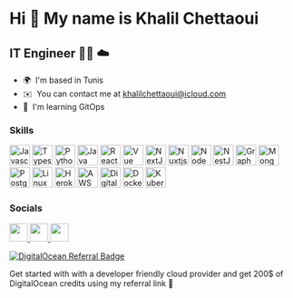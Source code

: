 # Hi 👋 My name is Khalil Chettaoui

## IT Engineer 👨‍💻 ☁️

- 🌍  I'm based in Tunis
- ✉️  You can contact me at [khalilchettaoui@icloud.com](mailto:khalilchettaoui@icloud.com)
- 🧠  I'm learning GitOps

### Skills

<p align="left">
<a href="https://developer.mozilla.org/en-US/docs/Web/JavaScript" target="_blank" rel="noreferrer"><img src="https://raw.githubusercontent.com/danielcranney/readme-generator/main/public/icons/skills/javascript-colored.svg" width="36" height="36" alt="Javascript" /></a>
 <a href="https://www.typescriptlang.org/" target="_blank" rel="noreferrer"><img src="https://raw.githubusercontent.com/danielcranney/readme-generator/main/public/icons/skills/typescript-colored.svg" width="36" height="36" alt="Typescript" /></a>
<a href="https://www.python.org/" target="_blank" rel="noreferrer"><img src="https://raw.githubusercontent.com/danielcranney/readme-generator/main/public/icons/skills/python-colored.svg" width="36" height="36" alt="Python" /></a>
<a href="https://www.oracle.com/java/" target="_blank" rel="noreferrer"><img src="https://raw.githubusercontent.com/danielcranney/readme-generator/main/public/icons/skills/java-colored.svg" width="36" height="36" alt="Java" /></a>
<a href="https://reactjs.org/" target="_blank" rel="noreferrer"><img src="https://raw.githubusercontent.com/danielcranney/readme-generator/main/public/icons/skills/react-colored.svg" width="36" height="36" alt="React" /></a>
<a href="https://vuejs.org/" target="_blank" rel="noreferrer"><img src="https://upload.wikimedia.org/wikipedia/commons/9/95/Vue.js_Logo_2.svg" width="36" height="36" alt="Vue" /></a>
<a href="https://nextjs.org/docs" target="_blank" rel="noreferrer"><img src="https://pub-1458474669ee456389205cda37cb3e7d.r2.dev/nextjs.svg" width="36" height="36" alt="NextJs" /></a>
<a href="https://nuxtjs.org/" target="_blank" rel="noreferrer"><img src="https://pub-1458474669ee456389205cda37cb3e7d.r2.dev/icon-green.svg" width="36" height="36" alt="Nuxtjs" /></a>
<a href="https://nodejs.org/en/" target="_blank" rel="noreferrer"><img src="https://raw.githubusercontent.com/danielcranney/readme-generator/main/public/icons/skills/nodejs-colored.svg" width="36" height="36" alt="NodeJS" /></a>
 <a href="https://docs.nestjs.com/" target="_blank" rel="noreferrer"><img src="https://raw.githubusercontent.com/danielcranney/readme-generator/main/public/icons/skills/nestjs-colored.svg" width="36" height="36" alt="NestJS" /></a>
<a href="https://graphql.org/" target="_blank" rel="noreferrer"><img src="https://raw.githubusercontent.com/danielcranney/readme-generator/main/public/icons/skills/graphql-colored.svg" width="36" height="36" alt="GraphQL" /></a>
<a href="https://www.mongodb.com/" target="_blank" rel="noreferrer"><img src="https://pub-1458474669ee456389205cda37cb3e7d.r2.dev/MongoDB_Logomark_SpringGreen.svg" width="36" height="36" alt="MongoDB" /></a>
<a href="https://www.postgresql.org/" target="_blank" rel="noreferrer"><img src="https://raw.githubusercontent.com/danielcranney/readme-generator/main/public/icons/skills/postgresql-colored.svg" width="36" height="36" alt="PostgreSQL" /></a>
<a href="https://www.linux.org/pages/download/" target="_blank" rel="noreferrer"><img src="https://raw.githubusercontent.com/danielcranney/readme-generator/main/public/icons/skills/linux-colored.svg" width="36" height="36" alt="Linux" /></a>
<a href="https://git-scm.com/" target="_blank" rel="noreferrer"><img src="https://raw.githubusercontent.com/danielcranney/readme-generator/main/public/icons/skills/git-colored.svg" width="36" height="36" alt="Heroku" /></a>
  <a href="https://aws.amazon.com/" target="_blank" rel="noreferrer"><img src="https://pub-1458474669ee456389205cda37cb3e7d.r2.dev/amazon-web-services-2.svg" width="36" height="36" alt="AWS" /></a>
 <a href="https://www.digitalocean.com/" target="_blank" rel="noreferrer"><img src="https://upload.wikimedia.org/wikipedia/commons/c/c2/DigitalOcean_icon.svg" width="36" height="36" alt="Digitalocean" /></a>
<a href="https://www.docker.com/" target="_blank" rel="noreferrer"><img src="https://raw.githubusercontent.com/danielcranney/readme-generator/main/public/icons/skills/docker-colored.svg" width="36" height="36" alt="Docker" /></a>
<a href="https://kubernetes.io/" target="_blank" rel="noreferrer"><img src="https://cdn.jsdelivr.net/gh/devicons/devicon/icons/kubernetes/kubernetes-plain.svg" width="36" height="36" alt="Kubernetes" /></a>
 
</p>
                    
### Socials

<p align="left">
<a href="https://www.github.com/necromancer26" target="_blank" rel="noreferrer">
 <picture>
<source media="(prefers-color-scheme: dark)" srcset="https://raw.githubusercontent.com/danielcranney/readme-generator/main/public/icons/socials/github-dark.svg" />
<source media="(prefers-color-scheme: light)" srcset="https://raw.githubusercontent.com/danielcranney/readme-generator/main/public/icons/socials/github.svg" />
<img src="https://raw.githubusercontent.com/danielcranney/readme-generator/main/public/icons/socials/github.svg" width="32" height="32" />
</picture>
 </a>

 <a href="https://infosec.exchange/@necromancer26" target="_blank" rel="noreferrer">
 <picture>
<source media="(prefers-color-scheme: dark)" srcset="https://pub-1458474669ee456389205cda37cb3e7d.r2.dev/mastodon.svg.png" />
<source media="(prefers-color-scheme: light)" srcset="https://pub-1458474669ee456389205cda37cb3e7d.r2.dev/Mastodon_logotype_(simple)_new_hue.svg.png" />
<img src="https://pub-1458474669ee456389205cda37cb3e7d.r2.dev/mastodon.svg.png" width="32" height="32" />
</picture>
</a>

<a href="https://www.linkedin.com/in/khalil-ch/" target="_blank" rel="noreferrer">
<picture>
 <source media="(prefers-color-scheme: dark)" srcset="https://pub-1458474669ee456389205cda37cb3e7d.r2.dev/LinkedIn_icon.svg.webp" />
<source media="(prefers-color-scheme: light)" srcset="https://pub-1458474669ee456389205cda37cb3e7d.r2.dev/LinkedIn_icon.svg.webp" />
 <img src="https://pub-1458474669ee456389205cda37cb3e7d.r2.dev/LinkedIn_icon.svg.webp" width="32" height="32" />
</picture>
</a>
</p>    


<!--- 🔭 I’m currently working on ...-->
<!---- 🤔 I’m looking for help with ...-->
<!--- - 😄 Pronouns: ...He/Him-->
<!--- - 🌱 I’m currently learning ...Vue.js, Next.js, Flutter, React-Native
- 👯 I’m looking to collaborate on ...React.js
- 💬 Ask me about ...Anything
- 📫 How to reach me: ...[LinkedIn](https://www.linkedin.com/in/khalil-ch/)
- ⚡ Fun fact: ...I switched to IT from Psychology -->

[![DigitalOcean Referral Badge](https://web-platforms.sfo2.cdn.digitaloceanspaces.com/WWW/Badge%201.svg)](https://www.digitalocean.com/?refcode=b2e074ec3341&utm_campaign=Referral_Invite&utm_medium=Referral_Program&utm_source=badge)

Get started with with a developer friendly cloud provider and get 200$ of DigitalOcean credits using my referral link 🦈
